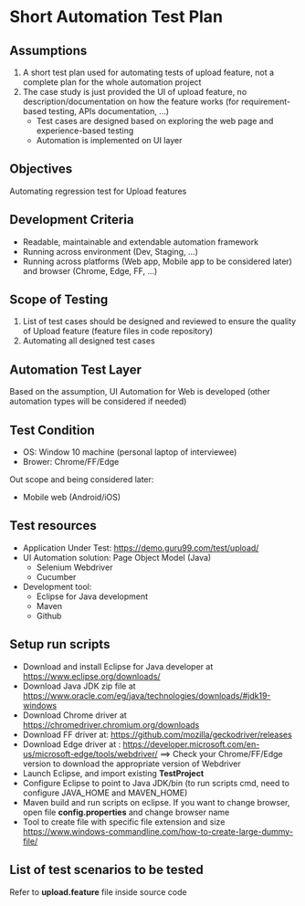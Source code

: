 # Short Automation Test Plan
## Assumptions
  1. A short test plan used for automating tests of upload feature, not a complete plan for the whole automation project
  2. The case study is just provided the UI of upload feature, no description/documentation on how the feature works (for requirement-based testing, APIs documentation, …)
      - Test cases are designed based on exploring the web page and experience-based testing
      - Automation is implemented on UI layer
## Objectives
  Automating regression test for Upload features
  
## Development Criteria
  - Readable, maintainable and extendable automation framework
  - Running across environment (Dev, Staging, …)
  - Running across platforms (Web app, Mobile app to be considered later) and browser (Chrome, Edge, FF, …)
  
## Scope of Testing
  1. List of test cases should be designed and reviewed to ensure the quality of Upload feature (feature files in code repository)
  2. Automating all designed test cases
  
## Automation Test Layer
Based on the assumption, UI Automation for Web is developed (other automation types will be considered if needed)

## Test Condition
- OS: Window 10 machine (personal laptop of interviewee)
-	Brower: Chrome/FF/Edge

Out scope and being considered later:
-	Mobile web (Android/iOS)

## Test resources
-	Application Under Test: https://demo.guru99.com/test/upload/
-	UI Automation solution:  Page Object Model (Java)
    - Selenium Webdriver
    - Cucumber
-	Development tool:
    - Eclipse for Java development
    - Maven
    - Github
  
## Setup run scripts
-	Download and install Eclipse for Java developer at https://www.eclipse.org/downloads/
-	Download Java JDK zip file at https://www.oracle.com/eg/java/technologies/downloads/#jdk19-windows
-	Download Chrome driver at https://chromedriver.chromium.org/downloads
-	Download FF driver at: https://github.com/mozilla/geckodriver/releases
-	Download Edge driver at : https://developer.microsoft.com/en-us/microsoft-edge/tools/webdriver/
  ==> Check your Chrome/FF/Edge version to download the appropriate version of Webdriver
-	Launch Eclipse, and import existing **TestProject**
-	Configure Eclipse to point to Java JDK/bin (to run scripts cmd, need to configure JAVA_HOME and MAVEN_HOME)
-	Maven build and run scripts on eclipse. If you want to change browser, open file **config.properties** and change browser name
-	Tool to create file with specific file extension and size
  https://www.windows-commandline.com/how-to-create-large-dummy-file/

## List of test scenarios to be tested
Refer to **upload.feature** file inside source code
